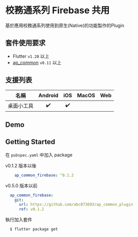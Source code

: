 # 校務通系列 Firebase 共用

基於應用校務通系列使用到原生(Native)的功能製作的Plugin

## 套件使用要求
 - Flutter `v1.20` 以上
 - [ap_common](https://pub.dev/packages/ap_common) `v0.11` 以上


## 支援列表

|    名稱    | Android | iOS | MacOS | Web |
|:---------:|:-------:|:---:|:-----:|:---:|
| 桌面小工具 |    ✔️    |  ✔️  |   ️   |  ️  |

## Demo

## Getting Started

在 `pubspec.yaml` 中加入 package

v0.1.2 版本以後

```yaml
    ap_common_firebase: ^0.1.2
```


v0.5.0 版本以前

```yaml
  ap_common_firebase:
    git:
      url: https://github.com/abc873693/ap_common_plugin
      ref: v0.1.2
```

執行加入套件

```bash
  $ flutter package get
```